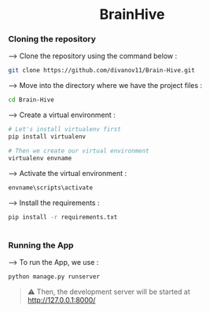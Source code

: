 <div align="center">

# BrainHive

</div>

### Cloning the repository

--> Clone the repository using the command below :

```bash
git clone https://github.com/divanov11/Brain-Hive.git

```

--> Move into the directory where we have the project files :

```bash
cd Brain-Hive

```

--> Create a virtual environment :

```bash
# Let's install virtualenv first
pip install virtualenv

# Then we create our virtual environment
virtualenv envname

```

--> Activate the virtual environment :

```bash
envname\scripts\activate

```

--> Install the requirements :

```bash
pip install -r requirements.txt

```

#

### Running the App

--> To run the App, we use :

```bash
python manage.py runserver

```

> ⚠ Then, the development server will be started at http://127.0.0.1:8000/

#
